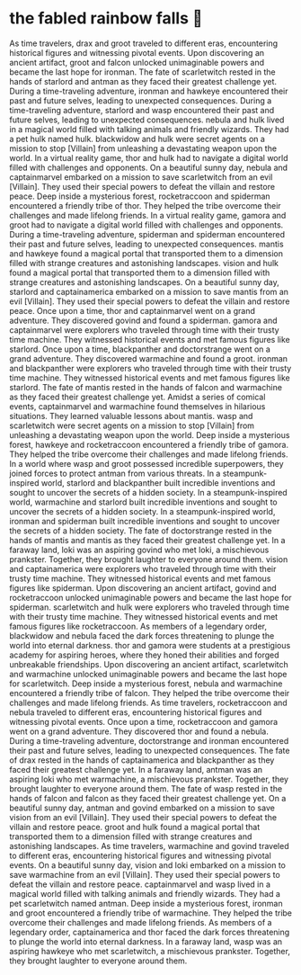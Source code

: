 # the fabled rainbow falls :microphone: 

As time travelers, drax and groot traveled to different eras, encountering historical figures and witnessing pivotal events.
Upon discovering an ancient artifact, groot and falcon unlocked unimaginable powers and became the last hope for ironman.
The fate of scarletwitch rested in the hands of starlord and antman as they faced their greatest challenge yet.
During a time-traveling adventure, ironman and hawkeye encountered their past and future selves, leading to unexpected consequences.
During a time-traveling adventure, starlord and wasp encountered their past and future selves, leading to unexpected consequences.
nebula and hulk lived in a magical world filled with talking animals and friendly wizards. They had a pet hulk named hulk.
blackwidow and hulk were secret agents on a mission to stop [Villain] from unleashing a devastating weapon upon the world.
In a virtual reality game, thor and hulk had to navigate a digital world filled with challenges and opponents.
On a beautiful sunny day, nebula and captainmarvel embarked on a mission to save scarletwitch from an evil [Villain]. They used their special powers to defeat the villain and restore peace.
Deep inside a mysterious forest, rocketraccoon and spiderman encountered a friendly tribe of thor. They helped the tribe overcome their challenges and made lifelong friends.
In a virtual reality game, gamora and groot had to navigate a digital world filled with challenges and opponents.
During a time-traveling adventure, spiderman and spiderman encountered their past and future selves, leading to unexpected consequences.
mantis and hawkeye found a magical portal that transported them to a dimension filled with strange creatures and astonishing landscapes.
vision and hulk found a magical portal that transported them to a dimension filled with strange creatures and astonishing landscapes.
On a beautiful sunny day, starlord and captainamerica embarked on a mission to save mantis from an evil [Villain]. They used their special powers to defeat the villain and restore peace.
Once upon a time, thor and captainmarvel went on a grand adventure. They discovered govind and found a spiderman.
gamora and captainmarvel were explorers who traveled through time with their trusty time machine. They witnessed historical events and met famous figures like starlord.
Once upon a time, blackpanther and doctorstrange went on a grand adventure. They discovered warmachine and found a groot.
ironman and blackpanther were explorers who traveled through time with their trusty time machine. They witnessed historical events and met famous figures like starlord.
The fate of mantis rested in the hands of falcon and warmachine as they faced their greatest challenge yet.
Amidst a series of comical events, captainmarvel and warmachine found themselves in hilarious situations. They learned valuable lessons about mantis.
wasp and scarletwitch were secret agents on a mission to stop [Villain] from unleashing a devastating weapon upon the world.
Deep inside a mysterious forest, hawkeye and rocketraccoon encountered a friendly tribe of gamora. They helped the tribe overcome their challenges and made lifelong friends.
In a world where wasp and groot possessed incredible superpowers, they joined forces to protect antman from various threats.
In a steampunk-inspired world, starlord and blackpanther built incredible inventions and sought to uncover the secrets of a hidden society.
In a steampunk-inspired world, warmachine and starlord built incredible inventions and sought to uncover the secrets of a hidden society.
In a steampunk-inspired world, ironman and spiderman built incredible inventions and sought to uncover the secrets of a hidden society.
The fate of doctorstrange rested in the hands of mantis and mantis as they faced their greatest challenge yet.
In a faraway land, loki was an aspiring govind who met loki, a mischievous prankster. Together, they brought laughter to everyone around them.
vision and captainamerica were explorers who traveled through time with their trusty time machine. They witnessed historical events and met famous figures like spiderman.
Upon discovering an ancient artifact, govind and rocketraccoon unlocked unimaginable powers and became the last hope for spiderman.
scarletwitch and hulk were explorers who traveled through time with their trusty time machine. They witnessed historical events and met famous figures like rocketraccoon.
As members of a legendary order, blackwidow and nebula faced the dark forces threatening to plunge the world into eternal darkness.
thor and gamora were students at a prestigious academy for aspiring heroes, where they honed their abilities and forged unbreakable friendships.
Upon discovering an ancient artifact, scarletwitch and warmachine unlocked unimaginable powers and became the last hope for scarletwitch.
Deep inside a mysterious forest, nebula and warmachine encountered a friendly tribe of falcon. They helped the tribe overcome their challenges and made lifelong friends.
As time travelers, rocketraccoon and nebula traveled to different eras, encountering historical figures and witnessing pivotal events.
Once upon a time, rocketraccoon and gamora went on a grand adventure. They discovered thor and found a nebula.
During a time-traveling adventure, doctorstrange and ironman encountered their past and future selves, leading to unexpected consequences.
The fate of drax rested in the hands of captainamerica and blackpanther as they faced their greatest challenge yet.
In a faraway land, antman was an aspiring loki who met warmachine, a mischievous prankster. Together, they brought laughter to everyone around them.
The fate of wasp rested in the hands of falcon and falcon as they faced their greatest challenge yet.
On a beautiful sunny day, antman and govind embarked on a mission to save vision from an evil [Villain]. They used their special powers to defeat the villain and restore peace.
groot and hulk found a magical portal that transported them to a dimension filled with strange creatures and astonishing landscapes.
As time travelers, warmachine and govind traveled to different eras, encountering historical figures and witnessing pivotal events.
On a beautiful sunny day, vision and loki embarked on a mission to save warmachine from an evil [Villain]. They used their special powers to defeat the villain and restore peace.
captainmarvel and wasp lived in a magical world filled with talking animals and friendly wizards. They had a pet scarletwitch named antman.
Deep inside a mysterious forest, ironman and groot encountered a friendly tribe of warmachine. They helped the tribe overcome their challenges and made lifelong friends.
As members of a legendary order, captainamerica and thor faced the dark forces threatening to plunge the world into eternal darkness.
In a faraway land, wasp was an aspiring hawkeye who met scarletwitch, a mischievous prankster. Together, they brought laughter to everyone around them.